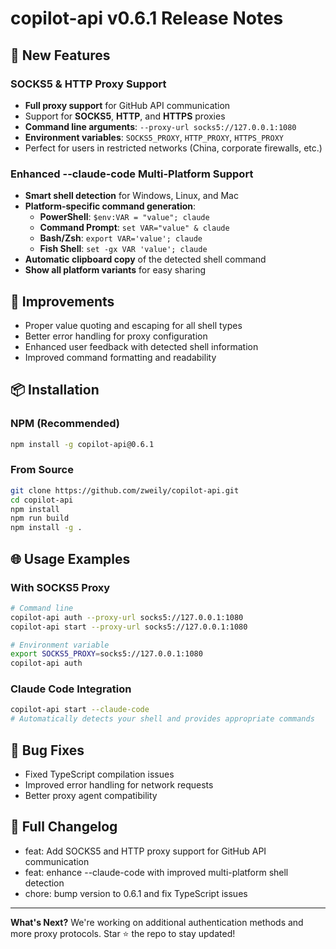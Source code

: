 # copilot-api v0.6.1 Release Notes

## 🚀 New Features

### SOCKS5 & HTTP Proxy Support
- **Full proxy support** for GitHub API communication
- Support for **SOCKS5**, **HTTP**, and **HTTPS** proxies
- **Command line arguments**: `--proxy-url socks5://127.0.0.1:1080`
- **Environment variables**: `SOCKS5_PROXY`, `HTTP_PROXY`, `HTTPS_PROXY`
- Perfect for users in restricted networks (China, corporate firewalls, etc.)

### Enhanced --claude-code Multi-Platform Support
- **Smart shell detection** for Windows, Linux, and Mac
- **Platform-specific command generation**:
  - **PowerShell**: `$env:VAR = "value"; claude`
  - **Command Prompt**: `set VAR="value" & claude`
  - **Bash/Zsh**: `export VAR='value'; claude`
  - **Fish Shell**: `set -gx VAR 'value'; claude`
- **Automatic clipboard copy** of the detected shell command
- **Show all platform variants** for easy sharing

## 🔧 Improvements
- Proper value quoting and escaping for all shell types
- Better error handling for proxy configuration
- Enhanced user feedback with detected shell information
- Improved command formatting and readability

## 📦 Installation

### NPM (Recommended)
```bash
npm install -g copilot-api@0.6.1
```

### From Source
```bash
git clone https://github.com/zweily/copilot-api.git
cd copilot-api
npm install
npm run build
npm install -g .
```

## 🌐 Usage Examples

### With SOCKS5 Proxy
```bash
# Command line
copilot-api auth --proxy-url socks5://127.0.0.1:1080
copilot-api start --proxy-url socks5://127.0.0.1:1080

# Environment variable
export SOCKS5_PROXY=socks5://127.0.0.1:1080
copilot-api auth
```

### Claude Code Integration
```bash
copilot-api start --claude-code
# Automatically detects your shell and provides appropriate commands
```

## 🐛 Bug Fixes
- Fixed TypeScript compilation issues
- Improved error handling for network requests
- Better proxy agent compatibility

## 📝 Full Changelog
- feat: Add SOCKS5 and HTTP proxy support for GitHub API communication
- feat: enhance --claude-code with improved multi-platform shell detection
- chore: bump version to 0.6.1 and fix TypeScript issues

---

**What's Next?** 
We're working on additional authentication methods and more proxy protocols. Star ⭐ the repo to stay updated!
